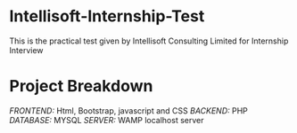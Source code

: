 # Intellisoft-Internship-Test
This is the practical test given by Intellisoft Consulting Limited for Internship Interview

# Project Breakdown
*FRONTEND:* Html, Bootstrap, javascript and CSS
*BACKEND:* PHP
*DATABASE:* MYSQL
*SERVER:* WAMP localhost server
